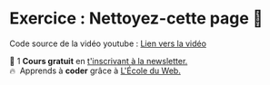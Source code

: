 # Exercice : Nettoyez-cette page 🧼

Code source de la vidéo youtube : [Lien vers la vidéo](https://www.youtube.com/watch?v=GQT10kptwfs)

🚀 1 **Cours gratuit** en [t'inscrivant à la newsletter.](https://www.le-designer-du-web.com/news) <br>
🔥  &nbsp;Apprends à **coder** grâce à [L'École du Web.](https://ecole-du-web.net/)


